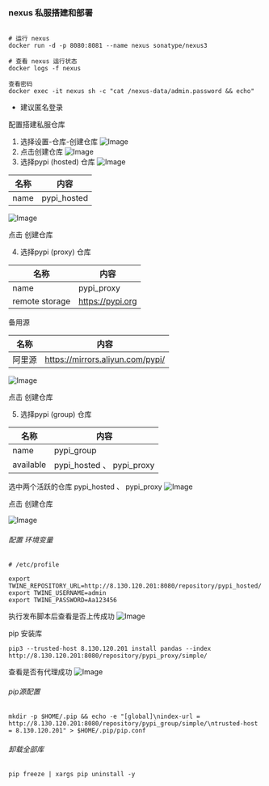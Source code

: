 ### nexus 私服搭建和部署

```shell

# 运行 nexus
docker run -d -p 8080:8081 --name nexus sonatype/nexus3

# 查看 nexus 运行状态
docker logs -f nexus

查看密码
docker exec -it nexus sh -c "cat /nexus-data/admin.password && echo"
```

* 建议匿名登录

配置搭建私服仓库
1. 选择设置-仓库-创建仓库
![Image](../images/nexus/nexus-1.png)
2. 点击创建仓库
![Image](../images/nexus/nexus-2.png)
3. 选择pypi (hosted) 仓库
![Image](../images/nexus/nexus-3.png)

| 名称   | 内容   |
|------|------|
| name | pypi_hosted | 

![Image](../images/nexus/nexus-4.png)

点击 创建仓库

4. 选择pypi (proxy) 仓库

| 名称   | 内容   |
|------|------|
| name | pypi_proxy | 
| remote storage | https://pypi.org |

备用源

| 名称  | 内容   |
|-----|------|
| 阿里源 | https://mirrors.aliyun.com/pypi/ |

![Image](../images/nexus/nexus-5.png)

点击 创建仓库

5. 选择pypi (group) 仓库

| 名称        | 内容            |
|-----------|---------------|
| name      | pypi_group    | 
| available | pypi_hosted 、 pypi_proxy|

选中两个活跃的仓库 pypi_hosted 、 pypi_proxy 
![Image](../images/nexus/nexus-6.png)

点击 创建仓库

![Image](../images/nexus/nexus-7.png)

###### 配置 环境变量
```shell
# /etc/profile

export TWINE_REPOSITORY_URL=http://8.130.120.201:8080/repository/pypi_hosted/
export TWINE_USERNAME=admin
export TWINE_PASSWORD=Aa123456
```

执行发布脚本后查看是否上传成功
![Image](../images/nexus/nexus-8.png)

pip 安装库
```shell
pip3 --trusted-host 8.130.120.201 install pandas --index http://8.130.120.201:8080/repository/pypi_proxy/simple/
```
查看是否有代理成功
![Image](../images/nexus/nexus-9.png)

###### pip源配置
```shell
mkdir -p $HOME/.pip && echo -e "[global]\nindex-url = http://8.130.120.201:8080/repository/pypi_group/simple/\ntrusted-host = 8.130.120.201" > $HOME/.pip/pip.conf
```

###### 卸载全部库
```shell
pip freeze | xargs pip uninstall -y
```